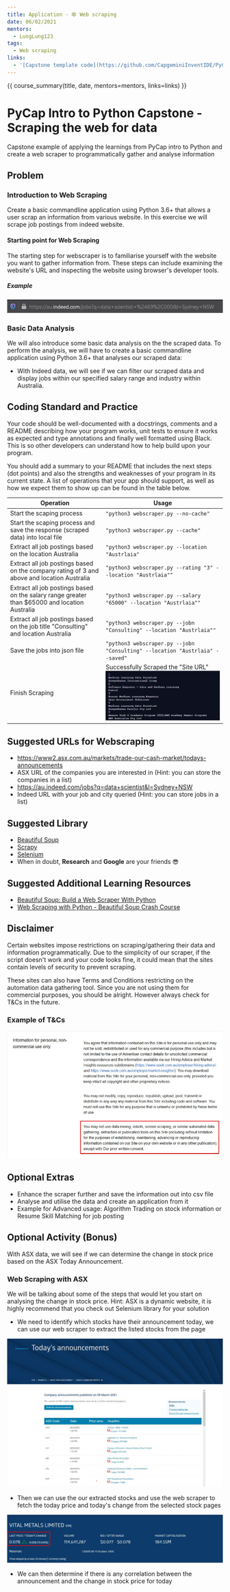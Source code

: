 ```yaml
---
title: Application - 🕸️ Web scraping
date: 06/02/2021
mentors: 
  - LungLung123
tags:
  - Web scraping
links:
  - '[Capstone template code](https://github.com/CapgeminiInventIDE/PyCap/tree/main/src/intro-to-python/capstone/web_scraping){target=_blank}'
---
```


{{ course_summary(title, date, mentors=mentors, links=links) }}

# PyCap Intro to Python Capstone - Scraping the web for data

Capstone example of applying the learnings from PyCap intro to Python and create a web scraper to programmatically gather and analyse information

## Problem

### Introduction to Web Scraping

Create a basic commandline application using Python 3.6+ that allows a user scrap an information from various website.
In this exercise we will scrape job postings from indeed website.

#### Starting point for Web Scraping

The starting step for webscraper is to familiarise yourself with the website you want to gather information from. These steps can include examining the website's URL
and inspecting the website using browser's developer tools.

##### Example

![indeed's URL](../../assets/imgs/indeed_url.png)

### Basic Data Analysis

We will also introduce some basic data analysis on the the scraped data.
To perform the analysis, we will have to create a basic commandline application using Python 3.6+ that analyses our scraped data:

- With Indeed data, we will see if we can filter our scraped data and display jobs within our specified salary range and industry within Australia.

## Coding Standard and Practice

Your code should be well-documented with a docstrings, comments and a README describing how your program works, unit tests to ensure it works as expected and type annotations and finally well formatted using Black. This is so other developers can understand how to help build upon your program.

You should add a summary to your README that includes the next steps (dot points) and also the strengths and weaknesses of your program in its current state.
A list of operations that your app should support, as well as how we expect them to show up can be found in the table below.

| Operation                                            | Usage |
|------------------------------------------------------|-------|
| Start the scaping process| `"python3 webscraper.py --no-cache"` |
| Start the scaping process and save the response (scraped data) into local file | `"python3 webscraper.py --cache"`|
| Extract all job postings based on the location Australia | `"python3 webscraper.py --location "Austrlaia"` |
| Extract all job postings based on the company rating of 3 and above and location Australia | `"python3 webscraper.py --rating "3" --location "Austrlaia""`|
| Extract all job postings based on the salary range greater than $65000 and location Australia | `"python3 webscraper.py --salary "65000" --location "Austrlaia""`|
| Extract all job postings based on the job title "Consulting" and location Australia | `"python3 webscraper.py --jobn "Consulting" --location "Austrlaia""`|
| Save the jobs into json file | `"python3 webscraper.py --jobn "Consulting" --location "Austrlaia" --saved"` |
| Finish Scraping | Successfully Scraped the "Site URL" ![Example of scraped data from indeed](../../assets/imgs/job_scraped.jpg) |

## Suggested URLs for Webscraping

- <https://www2.asx.com.au/markets/trade-our-cash-market/todays-announcements>
- ASX URL of the companies you are interested in (Hint: you can store the companies in a list)
- <https://au.indeed.com/jobs?q=data+scientist&l=Sydney+NSW>
- Indeed URL with your job and city queried (Hint: you can store jobs in a list)

## Suggested Library

- [Beautiful Soup](https://www.crummy.com/software/BeautifulSoup/bs4/doc/)
- [Scrapy](https://scrapy.org/)
- [Selenium](https://selenium-python.readthedocs.io/)
- When in doubt, **Research** and **Google** are your friends :sunglasses:

## Suggested Additional Learning Resources

- [Beautiful Soup: Build a Web Scraper With Python](https://realpython.com/beautiful-soup-web-scraper-python/#challenges-of-web-scraping)
- [Web Scraping with Python - Beautiful Soup Crash Course](https://www.youtube.com/watch?v=XVv6mJpFOb0)

## Disclaimer

Certain websites impose restrictions on scraping/gathering their data and information programmatically.
Due to the simplicity of our scraper, if the script doesn't work and your code looks fine, it could mean that the sites contain levels of security to prevent
scraping.

These sites can also have Terms and Conditions restricting on the automation data gathering tool.
Since you are not using them for commercial purposes, you should be alright. However always check for T&Cs in the future.

### Example of T&Cs

![Seek's T&Cs](../../assets/imgs/web_scrap_TOS.jpg)

## Optional Extras

- Enhance the scraper further and save the information out into csv file
- Analyse and utilise the data and create an application from it
- Example for Advanced usage: Algorithm Trading on stock information or Resume Skill Matching for job posting

## Optional Activity (Bonus)

With ASX data, we will see if we can determine the change in stock price based on the ASX Today Announcement.

### Web Scraping with ASX

We will be talking about some of the steps that would let you start on analysing the change in stock price.
Hint: ASX is a dynamic website, it is highly recommend that you check out Selenium library for your solution

- We need to identify which stocks have their announcement today, we can use our web scraper to extract the listed stocks from the page

![Today's Announcement](../../assets/imgs/today_annoucement.jpg)

- Then we can use the our extracted stocks and use the web scraper to fetch the today price and today's change from the selected stock pages

![Example of stock page](../../assets/imgs/stock_price.jpg)

- We can then determine if there is any correlation between the announcement and the change in stock price for today
